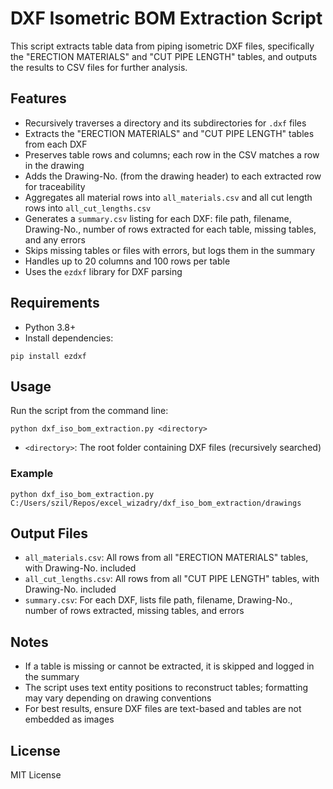 # DXF Isometric BOM Extraction Script

This script extracts table data from piping isometric DXF files, specifically the "ERECTION MATERIALS" and "CUT PIPE LENGTH" tables, and outputs the results to CSV files for further analysis.

## Features
- Recursively traverses a directory and its subdirectories for `.dxf` files
- Extracts the "ERECTION MATERIALS" and "CUT PIPE LENGTH" tables from each DXF
- Preserves table rows and columns; each row in the CSV matches a row in the drawing
- Adds the Drawing-No. (from the drawing header) to each extracted row for traceability
- Aggregates all material rows into `all_materials.csv` and all cut length rows into `all_cut_lengths.csv`
- Generates a `summary.csv` listing for each DXF: file path, filename, Drawing-No., number of rows extracted for each table, missing tables, and any errors
- Skips missing tables or files with errors, but logs them in the summary
- Handles up to 20 columns and 100 rows per table
- Uses the `ezdxf` library for DXF parsing

## Requirements
- Python 3.8+
- Install dependencies:
```
pip install ezdxf
```

## Usage
Run the script from the command line:
```
python dxf_iso_bom_extraction.py <directory>
```
- `<directory>`: The root folder containing DXF files (recursively searched)

### Example
```
python dxf_iso_bom_extraction.py C:/Users/szil/Repos/excel_wizadry/dxf_iso_bom_extraction/drawings
```

## Output Files
- `all_materials.csv`: All rows from all "ERECTION MATERIALS" tables, with Drawing-No. included
- `all_cut_lengths.csv`: All rows from all "CUT PIPE LENGTH" tables, with Drawing-No. included
- `summary.csv`: For each DXF, lists file path, filename, Drawing-No., number of rows extracted, missing tables, and errors

## Notes
- If a table is missing or cannot be extracted, it is skipped and logged in the summary
- The script uses text entity positions to reconstruct tables; formatting may vary depending on drawing conventions
- For best results, ensure DXF files are text-based and tables are not embedded as images

## License
MIT License
